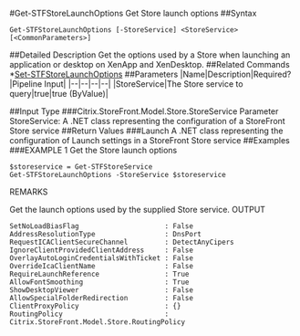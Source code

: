 #Get-STFStoreLaunchOptions
Get Store launch options
##Syntax
```Get-STFStoreLaunchOptions [-StoreService] <StoreService> [<CommonParameters>]
```
##Detailed Description
Get the options used by a Store when launching an application or desktop on XenApp and XenDesktop.
##Related Commands
*[Set-STFStoreLaunchOptions](Set-STFStoreLaunchOptions)
##Parameters
|Name|Description|Required?|Pipeline Input||--|--|--|--||StoreService|The Store service to query|true|true (ByValue)|##Input Type
###Citrix.StoreFront.Model.Store.StoreService
Parameter StoreService: A .NET class representing the configuration of a StoreFront Store service
##Return Values
###Launch
A .NET class representing the configuration of Launch settings in a StoreFront Store service
##Examples
###EXAMPLE 1 Get the Store launch options
```$storeservice = Get-STFStoreService
Get-STFStoreLaunchOptions -StoreService $storeservice
```
REMARKS

Get the launch options used by the supplied Store service.
OUTPUT
```SetNoLoadBiasFlag                     : False
AddressResolutionType                 : DnsPort
RequestICAClientSecureChannel         : DetectAnyCipers
IgnoreClientProvidedClientAddress     : False
OverlayAutoLoginCredentialsWithTicket : False
OverrideIcaClientName                 : False
RequireLaunchReference                : True
AllowFontSmoothing                    : True
ShowDesktopViewer                     : False
AllowSpecialFolderRedirection         : False
ClientProxyPolicy                     : {}
RoutingPolicy                         : Citrix.StoreFront.Model.Store.RoutingPolicy
```
